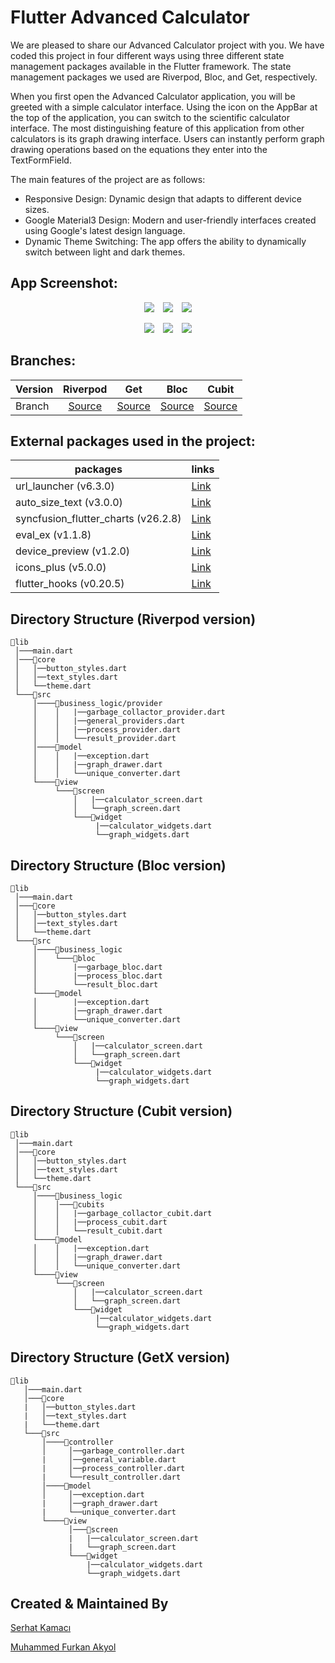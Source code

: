 # Flutter Advanced Calculator
We are pleased to share our Advanced Calculator project with you. We have coded this project in four different ways using three different state management packages available in the Flutter framework. The state management packages we used are Riverpod, Bloc, and Get, respectively.

When you first open the Advanced Calculator application, you will be greeted with a simple calculator interface. Using the icon on the AppBar at the top of the application, you can switch to the scientific calculator interface. The most distinguishing feature of this application from other calculators is its graph drawing interface. Users can instantly perform graph drawing operations based on the equations they enter into the TextFormField.

The main features of the project are as follows:
- Responsive Design: Dynamic design that adapts to different device sizes.
- Google Material3 Design: Modern and user-friendly interfaces created using Google's latest design language.
- Dynamic Theme Switching: The app offers the ability to dynamically switch between light and dark themes.

## App Screenshot:
<p align="center">
  <img hspace="5" src="https://github.com/user-attachments/assets/9039d1ce-c1a2-4844-98af-3c3fab3f2ce2">
  <img hspace="5" src="https://github.com/user-attachments/assets/e4183156-a18c-473a-985f-8c3dbcd09e43">
  <img hspace="5" src="https://github.com/user-attachments/assets/1d4d65c9-d8cf-454a-85da-1bb977bed10a">
<p>
<p align="center">
  <img hspace="5" src="https://github.com/user-attachments/assets/843fa466-cced-41cf-b5c5-952f12e1a38a">
  <img hspace="5" src="https://github.com/user-attachments/assets/ed51a91d-6773-44d3-bddf-9adba4970800">
  <img hspace="5" src="https://github.com/user-attachments/assets/89f44113-65cb-4032-a88d-07c7d7732b7e">
<p>

## Branches:

| Version | Riverpod | Get | Bloc | Cubit |
| --|:-------:|:-------:|:-------:|:-------:|
| Branch | [Source](https://github.com/Serhatkamaci/Advanced-Calculator/tree/riverpod)  | [Source](https://github.com/Serhatkamaci/Advanced-Calculator/tree/getx)  | [Source](https://github.com/Serhatkamaci/Advanced-Calculator/tree/bloc)  | [Source](https://github.com/Serhatkamaci/Advanced-Calculator/tree/cubit) |

## External packages used in the project:

| packages | links |
| --| --|
| url_launcher (v6.3.0) | [Link](https://pub.dev/packages/url_launcher) |
| auto_size_text (v3.0.0) | [Link](https://pub.dev/packages/auto_size_text) |
| syncfusion_flutter_charts (v26.2.8) | [Link](https://pub.dev/packages/syncfusion_flutter_charts) |
| eval_ex (v1.1.8) | [Link](https://pub.dev/packages/eval_ex) |
| device_preview (v1.2.0) |[Link](https://pub.dev/packages/device_preview)  |
| icons_plus (v5.0.0) | [Link](https://pub.dev/packages/icons_plus) |
| flutter_hooks (v0.20.5) | [Link](https://pub.dev/packages/flutter_hooks) |

## Directory Structure (Riverpod version)
```
📂lib
 │───main.dart
 │───📂core
 │   │──button_styles.dart
 │   │──text_styles.dart
 │   └──theme.dart
 └───📂src
     │────📂business_logic/provider
     │    │   |──garbage_collactor_provider.dart
     │    │   |──general_providers.dart
     │    │   |──process_provider.dart
     │    │   └──result_provider.dart
     │────📂model
     │    │   |──exception.dart
     │    │   |──graph_drawer.dart
     │    │   └──unique_converter.dart
     └────📂view
          └───📂screen
              │   |──calculator_screen.dart
              │   └──graph_screen.dart
              └───📂widget
                   |──calculator_widgets.dart
                   └──graph_widgets.dart
```
## Directory Structure (Bloc version)
```
📂lib
 │───main.dart
 │───📂core
 │   │──button_styles.dart
 │   │──text_styles.dart
 │   └──theme.dart
 └───📂src
     │────📂business_logic
     │    └───📂bloc
     │        |──garbage_bloc.dart
     │        |──process_bloc.dart
     │        └──result_bloc.dart
     └────📂model
     │        |──exception.dart
     │        |──graph_drawer.dart
     │        └──unique_converter.dart
     └────📂view
          └───📂screen
              │   |──calculator_screen.dart
              │   └──graph_screen.dart
              └───📂widget
                   |──calculator_widgets.dart
                   └──graph_widgets.dart
```
## Directory Structure (Cubit version)
```
📂lib
 │───main.dart
 │───📂core
 │   │──button_styles.dart
 │   │──text_styles.dart
 │   └──theme.dart
 └───📂src
     │────📂business_logic
     │    │───📂cubits
     │    │   |──garbage_collactor_cubit.dart
     │    │   |──process_cubit.dart
     │    │   └──result_cubit.dart
     └────📂model
     │    │   |──exception.dart
     │    │   |──graph_drawer.dart
     │    │   └──unique_converter.dart
     └────📂view
          └───📂screen
              │   |──calculator_screen.dart
              │   └──graph_screen.dart
              └───📂widget
                   |──calculator_widgets.dart
                   └──graph_widgets.dart
```

## Directory Structure (GetX version)
```
📂lib
   │───main.dart
   │───📂core
   |   │──button_styles.dart
   |   │──text_styles.dart
   |   └──theme.dart
   └───📂src
       │────📂controller
       │     │──garbage_controller.dart
       |     │──general_variable.dart
       |     │──process_controller.dart
       |     └──result_controller.dart
       │────📂model
       │     │──exception.dart
       |     │──graph_drawer.dart
       |     └──unique_converter.dart
       └────📂view
             │───📂screen
             |   |──calculator_screen.dart
             |   └──graph_screen.dart
             └───📂widget
                 |──calculator_widgets.dart
                 └──graph_widgets.dart 
```

## Created & Maintained By
[Serhat Kamacı](https://github.com/Serhatkamaci)

[Muhammed Furkan Akyol](https://github.com/furkanakyol1050)
